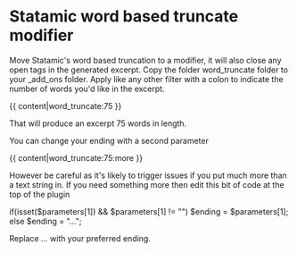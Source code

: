 # Statamic word based truncate modifier
Move Statamic's word based truncation to a modifier, it will also close any open tags in the generated excerpt.
Copy the folder word_truncate folder to your _add_ons folder.
Apply like any other filter with a colon to indicate the number of words you'd like in the excerpt.

{{ content|word_truncate:75 }}

That will produce an excerpt 75 words in length.

You can change your ending with a second parameter

{{ content|word_truncate:75:more }}

However be careful as it's likely to trigger issues if you put much more than a text string in. If you need something more then edit this bit of code at the top of the plugin

if(isset($parameters[1]) && $parameters[1] != "") $ending = $parameters[1];
else $ending = "&hellip;";

Replace *&hellip;* with your preferred ending.
      
      